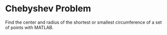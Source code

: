 # Chebyshev Problem
Find the center and radius of the shortest or smallest circumference of a set of points with MATLAB.
